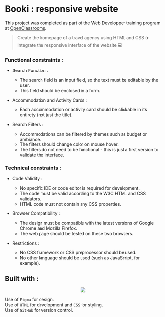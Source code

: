 # Booki : responsive website

This project was completed as part of the Web Developper training program at [OpenClassrooms](https://openclassrooms.com/fr/paths/899-developpeur-web).

> Create the homepage of a travel agency using HTML and CSS ✈️ <br>
> Integrate the responsive interface of the website 💻

### Functional constraints :

-  Search Function :
   - The search field is an input field, so the text must be editable by the user.
   - This field should be enclosed in a form.

-  Accommodation and Activity Cards :
   - Each accommodation or activity card should be clickable in its entirety (not just the title).

-  Search Filters :
   - Accommodations can be filtered by themes such as budget or ambiance.
   - The filters should change color on mouse hover.
   - The filters do not need to be functional - this is just a first version to validate the interface.

### Technical constraints :

-  Code Validity :
   - No specific IDE or code editor is required for development.
   - The code must be valid according to the W3C HTML and CSS validators.
   - HTML code must not contain any CSS properties.

-  Browser Compatibility :
   - The design must be compatible with the latest versions of Google Chrome and Mozilla Firefox.
   - The web page should be tested on these two browsers.

-  Restrictions :
   - No CSS framework or CSS preprocessor should be used.
   - No other language should be used (such as JavaScript, for example).


## Built with :

<p align="center">
  <a href="https://skillicons.dev">
    <img src="https://skillicons.dev/icons?i=css,figma,github,html,vscode" />
  </a>
</p>

Use of `Figma` for design.<br>
Use of `HTML` for development and `CSS` for styling.<br>
Use of `GitHub` for version control.<br>
